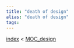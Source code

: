 ```yaml
---
title: "death of design"
alias: "death of design"
tags: 
---
```


[index](_index.md) < [MOC_design](MOC_design.md)

